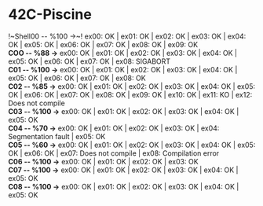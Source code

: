 # 42C-Piscine

!~Shell00 -- %100 ->~! ex00: OK | ex01: OK | ex02: OK | ex03: OK | ex04: OK | ex05: OK | ex06: OK | ex07: OK | ex08: OK | ex09: OK <br />
**COO -- %88  ->** ex00: OK | ex01: OK | ex02: OK | ex03: OK | ex04: OK | ex05: OK | ex06: OK | ex07: OK | ex08: SIGABORT <br />
**C01 -- %100 ->** ex00: OK | ex01: OK | ex02: OK | ex03: OK | ex04: OK | ex05: OK | ex06: OK | ex07: OK | ex08: OK <br />
**C02 -- %85  ->** ex00: OK | ex01: OK | ex02: OK | ex03: OK | ex04: OK | ex05: OK | ex06: OK | ex07: OK | ex08: OK | ex09: OK | ex10: OK | ex11: KO | ex12: Does not compile <br />
**C03 -- %100 ->** ex00: OK | ex01: OK | ex02: OK | ex03: OK | ex04: OK | ex05: OK <br />
**C04 -- %70  ->** ex00: OK | ex01: OK | ex02: OK | ex03: OK | ex04: Segmentation fault | ex05: OK <br />
**C05 -- %60  ->** ex00: OK | ex01: OK | ex02: OK | ex03: OK | ex04: OK | ex05: OK | ex06: OK | ex07: Does not compile | ex08: Compilation error <br />
**C06 -- %100 ->** ex00: OK | ex01: OK | ex02: OK | ex03: OK <br />
**C07 -- %100 ->** ex00: OK | ex01: OK | ex02: OK | ex03: OK | ex04: OK | ex05: OK <br />
**C08 -- %100 ->** ex00: OK | ex01: OK | ex02: OK | ex03: OK | ex04: OK | ex05: OK <br />
